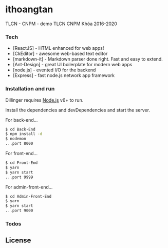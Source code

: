 # ithoangtan

TLCN - CNPM - demo TLCN CNPM Khóa 2016-2020

### Tech

-  [ReactJS] - HTML enhanced for web apps!
-  [CkEditor] - awesome web-based text editor
-  [markdown-it] - Markdown parser done right. Fast and easy to extend.
-  [Ant-Design] - great UI boilerplate for modern web apps
-  [node.js] - evented I/O for the backend
-  [Express] - fast node.js network app framework

### Installation and run

Dillinger requires [Node.js](https://nodejs.org/) v6+ to run.

Install the dependencies and devDependencies and start the server.

For back-end...

```sh
$ cd Back-End
$ npm install -d
$ nodemon
...port 8000
```

For front-end...

```sh
$ cd Front-End
$ yarn
$ yarn start
...port 9999
```

For admin-front-end...

```sh
$ cd Admin-Front-End
$ yarn
$ yarn start
...port 9000
```

### Todos


## License
